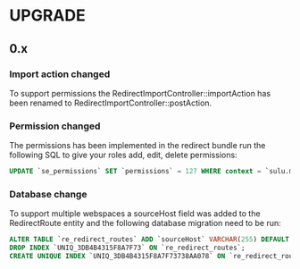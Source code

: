 # UPGRADE

## 0.x

### Import action changed

To support permissions the RedirectImportController::importAction has been
renamed to RedirectImportController::postAction.

### Permission changed

The permissions has been implemented in the redirect bundle run the following SQL to give your roles add, edit, delete permissions:

```sql
UPDATE `se_permissions` SET `permissions` = 127 WHERE context = `sulu.modules.redirects`;
```

### Database change

To support multiple webspaces a sourceHost field was added to the RedirectRoute entity and
the following database migration need to be run:

```sql
ALTER TABLE `re_redirect_routes` ADD `sourceHost` VARCHAR(255) DEFAULT NULL;
DROP INDEX `UNIQ_3DB4B4315F8A7F73` ON `re_redirect_routes`;
CREATE UNIQUE INDEX `UNIQ_3DB4B4315F8A7F73738AA078` ON `re_redirect_routes` (`source`, `sourceHost`);
```
